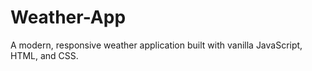 # Weather-App
A modern, responsive weather application built with vanilla JavaScript, HTML, and CSS.
